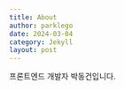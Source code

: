 ```yaml
---
title: About
author: parklego
date: 2024-03-04
category: Jekyll
layout: post
---
```


프론트엔드 개발자 박동건입니다.

